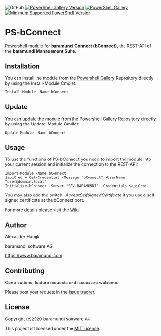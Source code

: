 
![GitHub](https://img.shields.io/github/license/baramundisoftware/PS-bConnect.svg)
[![PowerShell Gallery Version](https://img.shields.io/powershellgallery/v/bConnect.svg)](https://www.powershellgallery.com/packages/bConnect/) 
[![PowerShell Gallery](https://img.shields.io/powershellgallery/dt/bConnect.svg)](https://www.powershellgallery.com/packages/bConnect/)
[![Minimum Supported PowerShell Version](https://img.shields.io/badge/PowerShell-3.0-blue.svg)](https://github.com/baramundisoftware/PS-bConnect)

# PS-bConnect
Powershell module for **[baramundi Connect](https://www.baramundi.com/en/management-suite/interfaces/) (bConnect)**, the REST-API of the **[baramundi Management Suite](https://www.baramundi.com/en/)**.

## Installation
You can install the module from the [Powershell Gallery](https://www.powershellgallery.com/packages/bConnect/) Repository directly by using the Install-Module Cmdlet:

    Install-Module -Name bConnect

## Update
You can update the module from the [Powershell Gallery](https://www.powershellgallery.com/packages/bConnect/) Repository directly by using the Update-Module Cmdlet:

    Update-Module -Name bConnect

## Usage
To use the functions of PS-bConnect you need to import the module into your current session and initialize the connection to the REST-API:

    Import-Module -Name bConnect
    $apiCred = Get-Credential -Message "bConnect" -UserName "user@domain.local"
    Initialize-bConnect -Server "SRV-BARAMUNDI" -Credentials $apiCred
    
You may also add the switch *-AcceptSelfSignedCertifcate* if you use a self-signed certificate at the bConnect port.

For more details please visit the [Wiki](https://github.com/baramundisoftware/PS-bConnect/wiki).

## Author
Alexander Haugk

baramundi software AG

https://www.baramundi.com

## Contributing
Contributions, feature requests and issues are welcome.

Please post your request in the [issue tracker](https://github.com/baramundisoftware/PS-bConnect/issues).

## License
Copyright (c)2020 baramundi software AG.

This project ist licensed under the [MIT License](https://github.com/baramundisoftware/PS-bConnect/blob/master/LICENSE).
